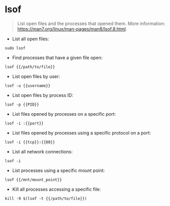 # lsof

> List open files and the processes that opened them.
> More information: <https://man7.org/linux/man-pages/man8/lsof.8.html>.

- List all open files:

`sudo lsof`

- Find processes that have a given file open:

`lsof {{/path/to/file}}`

- List open files by user:

`lsof -u {{username}}`

- List open files by process ID:

`lsof -p {{PID}}`

- List files opened by processes on a specific port:

`lsof -i :{{port}}`

- List files opened by processes using a specific protocol on a port:

`lsof -i {{tcp}}:{{80}}`

- List all network connections:

`lsof -i`

- List processes using a specific mount point:

`lsof {{/mnt/mount_point}}`

- Kill all processes accessing a specific file:

`kill -9 $(lsof -t {{/path/to/file}})`